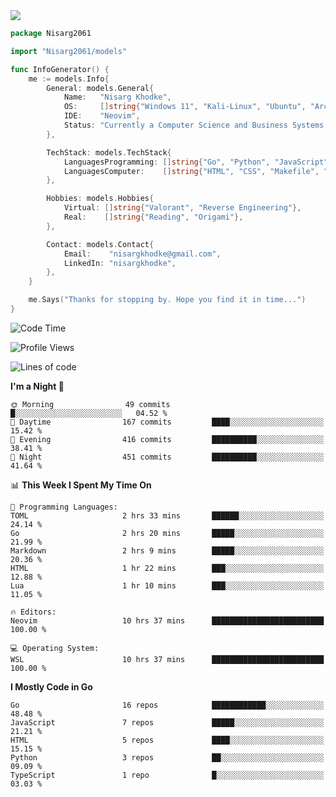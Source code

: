 <!-- Banner -->

<img src="https://i.imgur.com/mz4ym1F.png" style="max-height:550px"/>

<!-- Coded Intro -->

```go
package Nisarg2061

import "Nisarg2061/models"

func InfoGenerator() {
	me := models.Info{
		General: models.General{
			Name:   "Nisarg Khodke",
			OS:     []string{"Windows 11", "Kali-Linux", "Ubuntu", "Arch Linux"},
			IDE:    "Neovim",
			Status: "Currently a Computer Science and Business Systems Student.",
		},

		TechStack: models.TechStack{
			LanguagesProgramming: []string{"Go", "Python", "JavaScript", "C"},
			LanguagesComputer:    []string{"HTML", "CSS", "Makefile", "Docker", "YAML", "JSON", "MARKDOWN"},
		},

		Hobbies: models.Hobbies{
			Virtual: []string{"Valorant", "Reverse Engineering"},
			Real:    []string{"Reading", "Origami"},
		},

		Contact: models.Contact{
			Email:    "nisargkhodke@gmail.com",
			LinkedIn: "nisargkhodke",
		},
	}

	me.Says("Thanks for stopping by. Hope you find it in time...")
}
```
<!--START_SECTION:waka-->
![Code Time](http://img.shields.io/badge/Code%20Time-13%20hrs%2027%20mins-blue)

![Profile Views](http://img.shields.io/badge/Profile%20Views-138-blue)

![Lines of code](https://img.shields.io/badge/From%20Hello%20World%20I%27ve%20Written-4.7%20million%20lines%20of%20code-blue)

**I'm a Night 🦉** 

```text
🌞 Morning                49 commits          █░░░░░░░░░░░░░░░░░░░░░░░░   04.52 % 
🌆 Daytime                167 commits         ████░░░░░░░░░░░░░░░░░░░░░   15.42 % 
🌃 Evening                416 commits         ██████████░░░░░░░░░░░░░░░   38.41 % 
🌙 Night                  451 commits         ██████████░░░░░░░░░░░░░░░   41.64 % 
```


📊 **This Week I Spent My Time On** 

```text
💬 Programming Languages: 
TOML                     2 hrs 33 mins       ██████░░░░░░░░░░░░░░░░░░░   24.14 % 
Go                       2 hrs 20 mins       █████░░░░░░░░░░░░░░░░░░░░   21.99 % 
Markdown                 2 hrs 9 mins        █████░░░░░░░░░░░░░░░░░░░░   20.36 % 
HTML                     1 hr 22 mins        ███░░░░░░░░░░░░░░░░░░░░░░   12.88 % 
Lua                      1 hr 10 mins        ███░░░░░░░░░░░░░░░░░░░░░░   11.05 % 

🔥 Editors: 
Neovim                   10 hrs 37 mins      █████████████████████████   100.00 % 

💻 Operating System: 
WSL                      10 hrs 37 mins      █████████████████████████   100.00 % 
```

**I Mostly Code in Go** 

```text
Go                       16 repos            ████████████░░░░░░░░░░░░░   48.48 % 
JavaScript               7 repos             █████░░░░░░░░░░░░░░░░░░░░   21.21 % 
HTML                     5 repos             ████░░░░░░░░░░░░░░░░░░░░░   15.15 % 
Python                   3 repos             ██░░░░░░░░░░░░░░░░░░░░░░░   09.09 % 
TypeScript               1 repo              █░░░░░░░░░░░░░░░░░░░░░░░░   03.03 % 
```




<!--END_SECTION:waka-->
